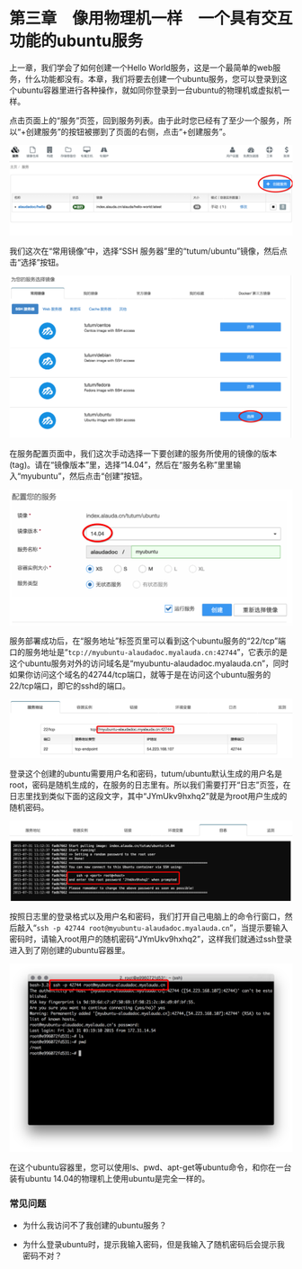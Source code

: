 # 第三章　像用物理机一样　一个具有交互功能的ubuntu服务

上一章，我们学会了如何创建一个Hello World服务，这是一个最简单的web服务，什么功能都没有。本章，我们将要去创建一个ubuntu服务，您可以登录到这个ubuntu容器里进行各种操作，就如同你登录到一台ubuntu的物理机或虚拟机一样。

点击页面上的“服务”页签，回到服务列表。由于此时您已经有了至少一个服务，所以“+创建服务”的按钮被挪到了页面的右侧，点击“+创建服务”。

![](../images/tutorial/ssh-create1.png)

我们这次在“常用镜像”中，选择“SSH 服务器”里的“tutum/ubuntu”镜像，然后点击“选择”按钮。

![](../images/tutorial/ssh-create2.png)

在服务配置页面中，我们这次手动选择一下要创建的服务所使用的镜像的版本(tag)。请在“镜像版本”里，选择“14.04”，然后在“服务名称”里里输入“myubuntu”，然后点击“创建”按钮。

![](../images/tutorial/ssh-create3.png)

服务部署成功后，在“服务地址”标签页里可以看到这个ubuntu服务的“22/tcp”端口的服务地址是“`tcp://myubuntu-alaudadoc.myalauda.cn:42744`”，它表示的是这个ubuntu服务对外的访问域名是“myubuntu-alaudadoc.myalauda.cn”，同时如果你访问这个域名的42744/tcp端口，就等于是在访问这个ubuntu服务的22/tcp端口，即它的sshd的端口。

![](../images/tutorial/ssh-visit1.png)

登录这个创建的ubuntu需要用户名和密码，tutum/ubuntu默认生成的用户名是root，密码是随机生成的，在服务的日志里有。所以我们需要打开“日志”页签，在日志里找到类似下面的这段文字，其中“JYmUkv9hxhq2”就是为root用户生成的随机密码。

![](../images/tutorial/ssh-visit2.png)

按照日志里的登录格式以及用户名和密码，我们打开自己电脑上的命令行窗口，然后敲入“`ssh -p 42744 root@myubuntu-alaudadoc.myalauda.cn`”，当提示要输入密码时，请输入root用户的随机密码“JYmUkv9hxhq2”，这样我们就通过ssh登录进入到了刚创建的ubuntu容器里。

![](../images/tutorial/ssh-visit3.png)

在这个ubuntu容器里，您可以使用ls、pwd、apt-get等ubuntu命令，和你在一台装有ubuntu 14.04的物理机上使用ubuntu是完全一样的。


### 常见问题

* 为什么我访问不了我创建的ubuntu服务？

* 为什么登录ubuntu时，提示我输入密码，但是我输入了随机密码后会提示我密码不对？

